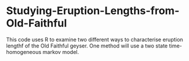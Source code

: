 # Studying-Eruption-Lengths-from-Old-Faithful

This code uses R to examine two different ways to characterise eruption lengthf of the Old Faithful geyser. One method will use a two state time-homogeneous markov model.
